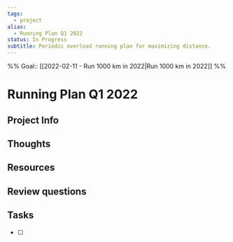 ```yaml
---
tags: 
  - project
alias:
  - Running Plan Q1 2022
status: In Progress
subtitle: Periodic overload running plan for maximizing distance.
---
```

%%
Goal:: [[2022-02-11 - Run 1000 km in 2022|Run 1000 km in 2022]]
%%

# Running Plan Q1 2022

## Project Info

## Thoughts 

## Resources

## Review questions

## Tasks
- [ ] 